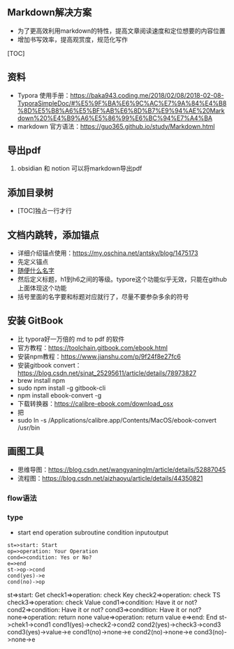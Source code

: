 ## Markdown解决方案

- 为了更高效利用markdown的特性，提高文章阅读速度和定位想要的内容位置
- 增加书写效率，提高观赏度，规范化写作

[TOC]

## 资料

- Typora 使用手册：https://baka943.coding.me/2018/02/08/2018-02-08-TyporaSimpleDoc/#%E5%9F%BA%E6%9C%AC%E7%9A%84%E4%B8%8D%E5%B8%A6%E5%BF%AB%E6%8D%B7%E9%94%AE%20Markdown%20%E4%B9%A6%E5%86%99%E6%BC%94%E7%A4%BA
- markdown 官方语法：https://guo365.github.io/study/Markdown.html

## 导出pdf
1. obsidian 和 notion 可以将markdown导出pdf

## 添加目录树

- [TOC]独占一行才行

## 文档内跳转，添加锚点

- 详细介绍锚点使用：https://my.oschina.net/antsky/blog/1475173
- 先定义锚点
- [随便什么名字](#资料)
- 然后定义标题，h1到h6之间的等级。typore这个功能似乎无效，只能在github上面体现这个功能
- 括号里面的名字要和标题对应就行了，尽量不要参杂多余的符号



## 安装 GitBook

- 比 typora好一万倍的 md to pdf 的软件
- 官方教程：https://toolchain.gitbook.com/ebook.html
- 安装npm教程：https://www.jianshu.com/p/9f24f8e27fc6
- 安装gitbook convert：https://blog.csdn.net/sinat_25295611/article/details/78973827
- brew install npm
- sudo npm install -g gitbook-cli
- npm install ebook-convert -g
- 下载转换器：https://calibre-ebook.com/download_osx
- 把
- sudo ln -s /Applications/calibre.app/Contents/MacOS/ebook-convert /usr/bin

## 画图工具

- 思维导图：https://blog.csdn.net/wangyaninglm/article/details/52887045
- 流程图：https://blog.csdn.net/aizhaoyu/article/details/44350821

### flow语法

### type

- start 
  end 
  operation 
  subroutine 
  condition 
  inputoutput

```flow
st=>start: Start
op=>operation: Your Operation
cond=>condition: Yes or No?
e=>end
st->op->cond
cond(yes)->e
cond(no)->op
```





st=>start: Get
check1=>operation: check Key
check2=>operation: check TS
check3=>operation: check Value
cond1=>condition: Have it or not?
cond2=>condition: Have it or not?
cond3=>condition: Have it or not?
none=>operation: return none
value=>operation: return value
e=>end: End
st->chek1->cond1
cond1(yes)->check2->cond2
cond2(yes)->check3->cond3
cond3(yes)->value->e
cond1(no)->none->e
cond2(no)->none->e
cond3(no)->none->e